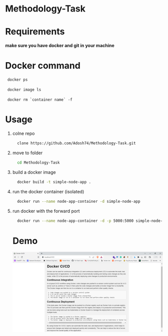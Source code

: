 # Methodology-Task

# Requirements
**make sure you have **docker** and **git** in your machine**

# Docker command
```
 docker ps

 docker image ls

 docker rm `container name` -f
```

# Usage
 1. colne repo
    ``` bash
      clone https://github.com/Adosh74/Methodology-Task.git
    ```
2. move to folder
   ``` bash
     cd Methodology-Task
   ```
3. build a docker image
   ``` bash
     docker build -t simple-node-app .
   ```

4. run the docker container (isolated)
   ``` bash
     docker run --name node-app-container -d simple-node-app
   ```

5. run docker with the forward port
   ``` bash
     docker run --name node-app-container -d -p 5000:5000 simple-node-app
   ```

   # Demo
   ![](/public/Docker.PNG)
   
